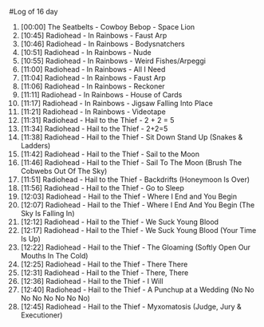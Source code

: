 #Log of 16 day

1. [00:00] The Seatbelts - Cowboy Bebop - Space Lion
1. [10:45] Radiohead - In Rainbows - Faust Arp
1. [10:46] Radiohead - In Rainbows - Bodysnatchers
1. [10:51] Radiohead - In Rainbows - Nude
1. [10:55] Radiohead - In Rainbows - Weird Fishes/Arpeggi
1. [11:00] Radiohead - In Rainbows - All I Need
1. [11:04] Radiohead - In Rainbows - Faust Arp
1. [11:06] Radiohead - In Rainbows - Reckoner
1. [11:11] Radiohead - In Rainbows - House of Cards
1. [11:17] Radiohead - In Rainbows - Jigsaw Falling Into Place
1. [11:21] Radiohead - In Rainbows - Videotape
1. [11:31] Radiohead - Hail to the Thief - 2 + 2 = 5
1. [11:34] Radiohead - Hail to the Thief - 2+2=5
1. [11:38] Radiohead - Hail to the Thief - Sit Down Stand Up (Snakes & Ladders)
1. [11:42] Radiohead - Hail to the Thief - Sail to the Moon
1. [11:46] Radiohead - Hail to the Thief - Sail To The Moon (Brush The Cobwebs Out Of The Sky)
1. [11:51] Radiohead - Hail to the Thief - Backdrifts (Honeymoon Is Over)
1. [11:56] Radiohead - Hail to the Thief - Go to Sleep
1. [12:03] Radiohead - Hail to the Thief - Where I End and You Begin
1. [12:07] Radiohead - Hail to the Thief - Where I End And You Begin (The Sky Is Falling In)
1. [12:12] Radiohead - Hail to the Thief - We Suck Young Blood
1. [12:17] Radiohead - Hail to the Thief - We Suck Young Blood (Your Time Is Up)
1. [12:22] Radiohead - Hail to the Thief - The Gloaming (Softly Open Our Mouths In The Cold)
1. [12:25] Radiohead - Hail to the Thief - There There
1. [12:31] Radiohead - Hail to the Thief - There, There
1. [12:36] Radiohead - Hail to the Thief - I Will
1. [12:40] Radiohead - Hail to the Thief - A Punchup at a Wedding (No No No No No No No No)
1. [12:45] Radiohead - Hail to the Thief - Myxomatosis (Judge, Jury & Executioner)
